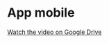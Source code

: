 # App mobile 

[Watch the video on Google Drive](https://drive.google.com/file/d/1DxT1LDdOXdm6C5MAhQpDkSZWy-zgXBO6/view?usp=sharing)

